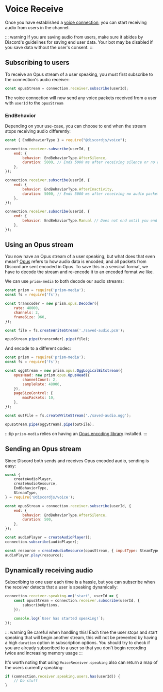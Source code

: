 # Voice Receive

Once you have established a [voice connection](./voice-connections.md), you can start receiving audio from users in the channel.

::: warning
If you are saving audio from users, make sure it abides by Discord's guidelines for saving end user data.
Your bot may be disabled if you save data without the user's consent.
:::

## Subscribing to users

To receive an Opus stream of a user speaking, you must first subscribe to the connection's audio receiver:

```js
const opusStream = connection.receiver.subscribe(userId);
```

The voice connection will now send any voice packets received from a user with `userId` to the `opusStream`

### EndBehavior

Depending on your use-case, you can choose to end when the stream stops receiving audio differently:

```js
const { EndBehaviorType } = require("@discordjs/voice");

connection.receiver.subscribe(userId, {
	end: {
		behavior: EndBehaviorType.AfterSilence,
		duration: 5000, // Ends 5000 ms after receiving silence or no audio packets. If the user begins talking again, the timer will be renewed.
	},
});

connection.receiver.subscribe(userId, {
	end: {
		behavior: EndBehaviorType.AfterInactivity,
		duration: 5000, // Ends 5000 ms after receiving no audio packets.
	},
});

connection.receiver.subscribe(userId, {
    end: {
        behavior: EndBehaviorType.Manual // Does not end until you end it manually
    },
});
```

## Using an Opus stream

You now have an Opus stream of a user speaking, but what does that even mean?
[Opus](https://www.opus-codec.org/) refers to how audio data is encoded, and all packets from Discord are sent encoded in Opus.
To save this in a sensical format, we have to decode the stream and re-encode it to an encoded format we like.

We can use `prism-media` to both decode our audio streams:

```js
const prism = require('prism-media');
const fs = require('fs');

const transcoder = new prism.opus.Decoder({
	rate: 48000,
	channels: 2,
	frameSize: 960,
});

const file = fs.createWriteStream('./saved-audio.pcm');

opusStream.pipe(transcoder).pipe(file);
```

And encode to a different codec:

```js
const prism = require('prism-media');
const fs = require('fs');

const oggStream = new prism.opus.OggLogicalBitstream({
	opusHead: new prism.opus.OpusHead({
		channelCount: 2,
		sampleRate: 48000,
	}),
	pageSizeControl: {
		maxPackets: 10,
	},
});

const outFile = fs.createWriteStream('./saved-audio.ogg');

opusStream.pipe(oggStream).pipe(outFile);
```

:::tip
`prism-media` relies on having an [Opus encoding library](./README.md#extra-dependencies) installed.
:::

## Sending an Opus stream

Since Discord both sends and receives Opus encoded audio, sending is easy:

```js
const {
	createAudioPlayer,
	createAudioResource,
	EndBehaviorType,
	StreamType,
} = require('@discordjs/voice');

const opusStream = connection.receiver.subscribe(userId, {
	end: {
		behavior: EndBehaviorType.AfterSilence,
		duration: 500,
	},
});

const audioPlayer = createAudioPlayer();
connection.subscribe(audioPlayer);

const resource = createAudioResource(opusStream, { inputType: SteamType.Opus });
audioPlayer.play(resource);
```

## Dynamically receiving audio

Subscribing to one user each time is a hassle, but you can subscribe when the receiver detects that a user is speaking dynamically:

```js
connection.receiver.speaking.on('start', userId => {
	const opusStream = connection.receiver.subscribe(userId, {
		subscribeOptions,
	});

	console.log(`User has started speaking!`);
});
```

::: warning
Be careful when handling this! Each time the user stops and start speaking that will begin another stream, this will not be prevented by having a high `duration` option in subscription options.
You should try to check if you are already subscribed to a user so that you don't begin recording twice and increasing memory usage
:::

It's worth noting that using `VoiceReceiver.speaking` also can return a map of the users currently speaking:

```js
if (connection.receiver.speaking.users.has(userId)) {
	// Do stuff
}
```
